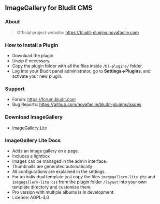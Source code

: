 ## ImageGallery for Bludit CMS

### About
> Official project website: https://bludit-plugins.novafacile.com

### How to Install a Plugin
- Download the plugin.
- Unzip if necessary.
- Copy the plugin folder with all the files inside `/bl-plugins/` folder.
- Log into your Bludit panel administrator, go to **Settings->Plugins**, and activate your new plugin.

### Support
- Forum: https://forum.bludit.com
- Bug Reports: https://github.com/novafacile/bludit-plugins/issues

### Download ImageGallery

- [ImageGallery Lite](https://download.novafacile.com/bludit-plugins/imagegallery-lite.zip)

### ImageGallery Lite Docs

- Adds an image gallery on a page.
- Includes a lightbox
- Images can be managed in the admin interface.
- Thumbnails are generated automatically
- All configurations are explained in the settings.
- For an individual template just copy the files `imagegallery-lite.php` and `imagegallery-lite.css` from the plugin folder `/layout` into your own template directory and customize them.
- Pro version with multiple albums is in development.
- License: AGPL-3.0